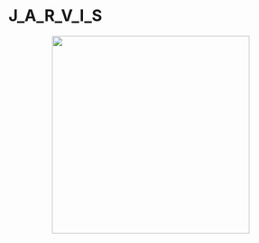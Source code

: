 # J_A_R_V_I_S
<p align="center">
  <img src="https://vignette.wikia.nocookie.net/marvelcinematicuniverse/images/b/b0/JuARaVeInSy.png/revision/latest/top-crop/width/720/height/900?cb=20120722164138" width="350" height="350" >
</p>
